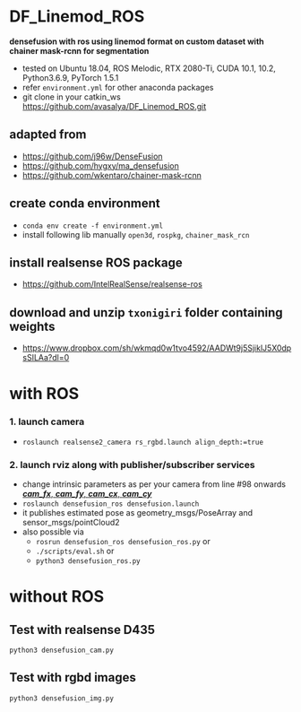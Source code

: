 # DF_Linemod_ROS
**densefusion with ros using linemod format on custom dataset with chainer mask-rcnn for segmentation**
* tested on Ubuntu 18.04, ROS Melodic, RTX 2080-Ti, CUDA 10.1, 10.2, Python3.6.9, PyTorch 1.5.1
* refer `environment.yml` for other anaconda packages
* git clone in your catkin_ws https://github.com/avasalya/DF_Linemod_ROS.git

## adapted from
* https://github.com/j96w/DenseFusion
* https://github.com/hygxy/ma_densefusion
* https://github.com/wkentaro/chainer-mask-rcnn

## create conda environment
* `conda env create -f environment.yml`
* install following lib manually
`open3d`,
`rospkg`,
`chainer_mask_rcn`

## install realsense ROS package
* https://github.com/IntelRealSense/realsense-ros

## download and unzip `txonigiri` folder containing weights
* https://www.dropbox.com/sh/wkmqd0w1tvo4592/AADWt9j5SjiklJ5X0dpsSILAa?dl=0

# with ROS
### 1. launch camera
* `roslaunch realsense2_camera rs_rgbd.launch align_depth:=true`

### 2. launch rviz along with publisher/subscriber services
* change intrinsic parameters as per your camera from line #98 onwards
    [***cam_fx***, ***cam_fy***, ***cam_cx***, ***cam_cy***](https://github.com/avasalya/DF_Linemod_ROS/blob/c36b0f4527e654d176c0d4bce205f6bc8701ced4/scripts/densefusion_ros.py#L98)
* `roslaunch densefusion_ros densefusion.launch`
*  it publishes estimated pose as geometry_msgs/PoseArray and sensor_msgs/pointCloud2
*  also possible via
    * `rosrun densefusion_ros densefusion_ros.py` or
    * `./scripts/eval.sh` or
    * `python3 densefusion_ros.py`



# without ROS
## Test with realsense D435
`python3 densefusion_cam.py`

## Test with rgbd images
`python3 densefusion_img.py`
